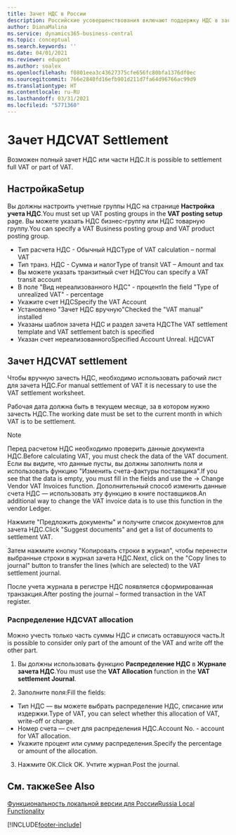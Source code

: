 ```yaml
---
title: Зачет НДС в России
description: Российские усовершенствования включают поддержку НДС в заказах на покупку.
author: DianaMalina
ms.service: dynamics365-business-central
ms.topic: conceptual
ms.search.keywords: ''
ms.date: 04/01/2021
ms.reviewer: edupont
ms.author: soalex
ms.openlocfilehash: f0801eea3c43627375cfe656fc80bfa1376df0ec
ms.sourcegitcommit: 766e2840fd16efb901d211d7fa64d96766ac99d9
ms.translationtype: HT
ms.contentlocale: ru-RU
ms.lasthandoff: 03/31/2021
ms.locfileid: "5771360"
---
```

# <a name="vat-settlement"></a><span data-ttu-id="a0680-103">Зачет НДС</span><span class="sxs-lookup"><span data-stu-id="a0680-103">VAT Settlement</span></span>

<span data-ttu-id="a0680-104">Возможен полный зачет НДС или части НДС.</span><span class="sxs-lookup"><span data-stu-id="a0680-104">It is possible to settlement full VAT or part of VAT.</span></span>

## <a name="setup"></a><span data-ttu-id="a0680-105">Настройка</span><span class="sxs-lookup"><span data-stu-id="a0680-105">Setup</span></span>

<span data-ttu-id="a0680-106">Вы должны настроить учетные группы НДС на странице **Настройка учета НДС**.</span><span class="sxs-lookup"><span data-stu-id="a0680-106">You must set up VAT posting groups in the **VAT posting setup** page.</span></span> <span data-ttu-id="a0680-107">Вы можете указать НДС бизнес-группу или НДС товарную группу.</span><span class="sxs-lookup"><span data-stu-id="a0680-107">You can specify a VAT Business posting group and VAT product posting group.</span></span>  

- <span data-ttu-id="a0680-108">Тип расчета НДС - Обычный НДС</span><span class="sxs-lookup"><span data-stu-id="a0680-108">Type of VAT calculation – normal VAT</span></span>
- <span data-ttu-id="a0680-109">Тип транз. НДС - Сумма и налог</span><span class="sxs-lookup"><span data-stu-id="a0680-109">Type of transit VAT – Amount and tax</span></span>
- <span data-ttu-id="a0680-110">Вы можете указать транзитный счет НДС</span><span class="sxs-lookup"><span data-stu-id="a0680-110">You can specify a VAT transit account</span></span>
- <span data-ttu-id="a0680-111">В поле "Вид нереализованного НДС" - процент</span><span class="sxs-lookup"><span data-stu-id="a0680-111">In the field "Type of unrealized VAT" - percentage</span></span>
- <span data-ttu-id="a0680-112">Укажите счет НДС</span><span class="sxs-lookup"><span data-stu-id="a0680-112">Specify the VAT Account</span></span>
- <span data-ttu-id="a0680-113">Установлено "Зачет НДС вручную"</span><span class="sxs-lookup"><span data-stu-id="a0680-113">Checked the "VAT manual" installed</span></span>
- <span data-ttu-id="a0680-114">Указаны шаблон зачета НДС и раздел зачета НДС</span><span class="sxs-lookup"><span data-stu-id="a0680-114">The VAT settlement template and VAT settlement batch is specified</span></span>  
- <span data-ttu-id="a0680-115">Указан счет нереализованного</span><span class="sxs-lookup"><span data-stu-id="a0680-115">Specified Account Unreal.</span></span> <span data-ttu-id="a0680-116">НДС</span><span class="sxs-lookup"><span data-stu-id="a0680-116">VAT</span></span>

## <a name="vat-settlement"></a><span data-ttu-id="a0680-117">Зачет НДС</span><span class="sxs-lookup"><span data-stu-id="a0680-117">VAT settlement</span></span>

<span data-ttu-id="a0680-118">Чтобы вручную зачесть НДС, необходимо использовать рабочий лист для зачета НДС.</span><span class="sxs-lookup"><span data-stu-id="a0680-118">For manual settlement of VAT it is necessary to use the VAT settlement worksheet.</span></span>   

<span data-ttu-id="a0680-119">Рабочая дата должна быть в текущем месяце, за в котором нужно зачесть НДС.</span><span class="sxs-lookup"><span data-stu-id="a0680-119">The working date must be set to the current month in which VAT is to be settlement.</span></span>  

> [!NOTE]
> <span data-ttu-id="a0680-120">Перед расчетом НДС необходимо проверить данные документа НДС.</span><span class="sxs-lookup"><span data-stu-id="a0680-120">Before calculating VAT, you must check the data of the VAT document.</span></span> <span data-ttu-id="a0680-121">Если вы видите, что данные пусты, вы должны заполнить поля и использовать функцию "Изменить счета-фактуры поставщика".</span><span class="sxs-lookup"><span data-stu-id="a0680-121">If you see that the data is empty, you must fill in the fields and use the -> Change Vendor VAT Invoices function.</span></span>
> <span data-ttu-id="a0680-122">Дополнительный способ изменить данные счета НДС — использовать эту функцию в книге поставщиков.</span><span class="sxs-lookup"><span data-stu-id="a0680-122">An additional way to change the VAT invoice data is to use this function in the vendor Ledger.</span></span>

<span data-ttu-id="a0680-123">Нажмите "Предложить документы" и получите список документов для зачета НДС.</span><span class="sxs-lookup"><span data-stu-id="a0680-123">Click "Suggest documents" and get a list of documents to settlement VAT.</span></span>  

<span data-ttu-id="a0680-124">Затем нажмите кнопку "Копировать строки в журнал", чтобы перенести выбранные строки в журнал зачета НДС.</span><span class="sxs-lookup"><span data-stu-id="a0680-124">Next, click on the "Copy lines to journal" button to transfer the lines (which are selected) to the VAT settlement journal.</span></span>  

<span data-ttu-id="a0680-125">После учета журнала в регистре НДС появляется сформированная транзакция.</span><span class="sxs-lookup"><span data-stu-id="a0680-125">After posting the journal – formed transaction in the VAT register.</span></span>

### <a name="vat-allocation"></a><span data-ttu-id="a0680-126">Распределение НДС</span><span class="sxs-lookup"><span data-stu-id="a0680-126">VAT allocation</span></span>

<span data-ttu-id="a0680-127">Можно учесть только часть суммы НДС и списать оставшуюся часть.</span><span class="sxs-lookup"><span data-stu-id="a0680-127">It is possible to consider only part of the amount of the VAT and write off the other part.</span></span>

1. <span data-ttu-id="a0680-128">Вы должны использовать функцию **Распределение НДС** в **Журнале зачета НДС**.</span><span class="sxs-lookup"><span data-stu-id="a0680-128">You must use the **VAT Allocation** function in the **VAT settlement Journal**.</span></span>

2. <span data-ttu-id="a0680-129">Заполните поля:</span><span class="sxs-lookup"><span data-stu-id="a0680-129">Fill the fields:</span></span>

- <span data-ttu-id="a0680-130">Тип НДС — вы можете выбрать распределение НДС, списание или издержки.</span><span class="sxs-lookup"><span data-stu-id="a0680-130">Type of VAT, you can select whether this allocation of VAT, write-off or charge.</span></span>
- <span data-ttu-id="a0680-131">Номер счета — счет для распределения НДС.</span><span class="sxs-lookup"><span data-stu-id="a0680-131">Account No. - account for VAT allocation.</span></span>
- <span data-ttu-id="a0680-132">Укажите процент или сумму распределения.</span><span class="sxs-lookup"><span data-stu-id="a0680-132">Specify the percentage or amount of the allocation.</span></span>

3. <span data-ttu-id="a0680-133">Нажмите ОК.</span><span class="sxs-lookup"><span data-stu-id="a0680-133">Click OK.</span></span> <span data-ttu-id="a0680-134">Учтите журнал.</span><span class="sxs-lookup"><span data-stu-id="a0680-134">Post the journal.</span></span>

## <a name="see-also"></a><span data-ttu-id="a0680-135">См. также</span><span class="sxs-lookup"><span data-stu-id="a0680-135">See Also</span></span>

[<span data-ttu-id="a0680-136">Функциональность локальной версии для России</span><span class="sxs-lookup"><span data-stu-id="a0680-136">Russia Local Functionality</span></span>](russia-local-functionality.md)  


[!INCLUDE[footer-include](../../includes/footer-banner.md)]